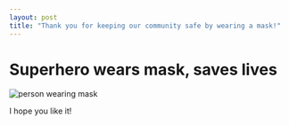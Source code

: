 ```yaml
---
layout: post
title: "Thank you for keeping our community safe by wearing a mask!"
---
```


# Superhero wears mask, saves lives

![person wearing mask](/MaskOn/assets/17012021_115740.jpg "Test")

I hope you like it!
